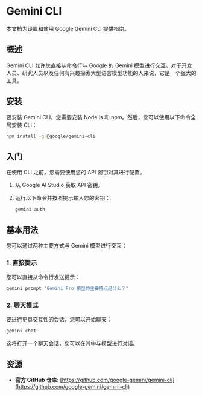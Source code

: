 # Gemini CLI

本文档为设置和使用 Google Gemini CLI 提供指南。

## 概述

Gemini CLI 允许您直接从命令行与 Google 的 Gemini 模型进行交互。对于开发人员、研究人员以及任何有兴趣探索大型语言模型功能的人来说，它是一个强大的工具。

## 安装

要安装 Gemini CLI，您需要安装 Node.js 和 npm。然后，您可以使用以下命令全局安装 CLI：

```bash
npm install -g @google/gemini-cli
```

## 入门

在使用 CLI 之前，您需要使用您的 API 密钥对其进行配置。

1.  从 Google AI Studio 获取 API 密钥。
2.  运行以下命令并按照提示输入您的密钥：

    ```bash
    gemini auth
    ```

## 基本用法

您可以通过两种主要方式与 Gemini 模型进行交互：

### 1. 直接提示

您可以直接从命令行发送提示：

```bash
gemini prompt "Gemini Pro 模型的主要特点是什么？"
```

### 2. 聊天模式

要进行更具交互性的会话，您可以开始聊天：

```bash
gemini chat
```

这将打开一个聊天会话，您可以在其中与模型进行对话。

## 资源

*   **官方 GitHub 仓库:** [https://github.com/google-gemini/gemini-cli](https://github.com/google-gemini/gemini-cli)